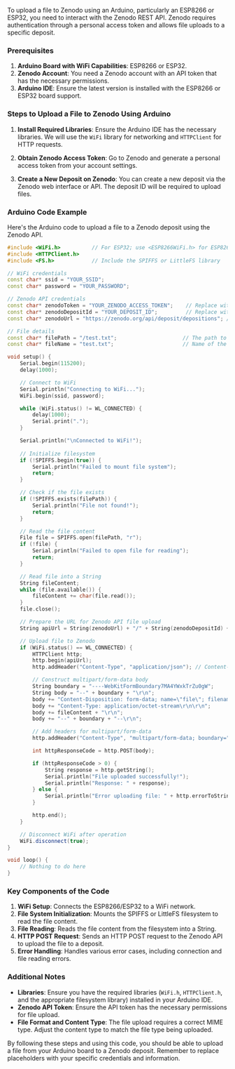 To upload a file to Zenodo using an Arduino, particularly an ESP8266 or ESP32, you need to interact with the Zenodo REST API. Zenodo requires authentication through a personal access token and allows file uploads to a specific deposit.

### Prerequisites

1. **Arduino Board with WiFi Capabilities**: ESP8266 or ESP32.
2. **Zenodo Account**: You need a Zenodo account with an API token that has the necessary permissions.
3. **Arduino IDE**: Ensure the latest version is installed with the ESP8266 or ESP32 board support.

### Steps to Upload a File to Zenodo Using Arduino

1. **Install Required Libraries**: Ensure the Arduino IDE has the necessary libraries. We will use the `WiFi` library for networking and `HTTPClient` for HTTP requests.
   
2. **Obtain Zenodo Access Token**: Go to Zenodo and generate a personal access token from your account settings.

3. **Create a New Deposit on Zenodo**: You can create a new deposit via the Zenodo web interface or API. The deposit ID will be required to upload files.

### Arduino Code Example

Here's the Arduino code to upload a file to a Zenodo deposit using the Zenodo API.

```cpp
#include <WiFi.h>          // For ESP32; use <ESP8266WiFi.h> for ESP8266
#include <HTTPClient.h>
#include <FS.h>            // Include the SPIFFS or LittleFS library

// WiFi credentials
const char* ssid = "YOUR_SSID";
const char* password = "YOUR_PASSWORD";

// Zenodo API credentials
const char* zenodoToken = "YOUR_ZENODO_ACCESS_TOKEN";    // Replace with your Zenodo API token
const char* zenodoDepositId = "YOUR_DEPOSIT_ID";         // Replace with your Zenodo deposit ID
const char* zenodoUrl = "https://zenodo.org/api/deposit/depositions"; // Base URL for Zenodo deposit

// File details
const char* filePath = "/test.txt";                     // The path to the file on the filesystem (SPIFFS/LittleFS)
const char* fileName = "test.txt";                      // Name of the file to be uploaded

void setup() {
    Serial.begin(115200);
    delay(1000);

    // Connect to WiFi
    Serial.println("Connecting to WiFi...");
    WiFi.begin(ssid, password);

    while (WiFi.status() != WL_CONNECTED) {
        delay(1000);
        Serial.print(".");
    }

    Serial.println("\nConnected to WiFi!");
  
    // Initialize filesystem
    if (!SPIFFS.begin(true)) {
        Serial.println("Failed to mount file system");
        return;
    }

    // Check if the file exists
    if (!SPIFFS.exists(filePath)) {
        Serial.println("File not found!");
        return;
    }

    // Read the file content
    File file = SPIFFS.open(filePath, "r");
    if (!file) {
        Serial.println("Failed to open file for reading");
        return;
    }

    // Read file into a String
    String fileContent;
    while (file.available()) {
        fileContent += char(file.read());
    }
    file.close();

    // Prepare the URL for Zenodo API file upload
    String apiUrl = String(zenodoUrl) + "/" + String(zenodoDepositId) + "/files?access_token=" + String(zenodoToken);

    // Upload file to Zenodo
    if (WiFi.status() == WL_CONNECTED) {
        HTTPClient http;
        http.begin(apiUrl);
        http.addHeader("Content-Type", "application/json"); // Content-Type header

        // Construct multipart/form-data body
        String boundary = "----WebKitFormBoundary7MA4YWxkTrZu0gW";
        String body = "--" + boundary + "\r\n";
        body += "Content-Disposition: form-data; name=\"file\"; filename=\"" + String(fileName) + "\"\r\n";
        body += "Content-Type: application/octet-stream\r\n\r\n";
        body += fileContent + "\r\n";
        body += "--" + boundary + "--\r\n";

        // Add headers for multipart/form-data
        http.addHeader("Content-Type", "multipart/form-data; boundary=" + boundary);

        int httpResponseCode = http.POST(body);

        if (httpResponseCode > 0) {
            String response = http.getString();
            Serial.println("File uploaded successfully!");
            Serial.println("Response: " + response);
        } else {
            Serial.println("Error uploading file: " + http.errorToString(httpResponseCode).c_str());
        }

        http.end();
    }

    // Disconnect WiFi after operation
    WiFi.disconnect(true);
}

void loop() {
    // Nothing to do here
}
```

### Key Components of the Code

1. **WiFi Setup**: Connects the ESP8266/ESP32 to a WiFi network.
2. **File System Initialization**: Mounts the SPIFFS or LittleFS filesystem to read the file content.
3. **File Reading**: Reads the file content from the filesystem into a String.
4. **HTTP POST Request**: Sends an HTTP POST request to the Zenodo API to upload the file to a deposit.
5. **Error Handling**: Handles various error cases, including connection and file reading errors.

### Additional Notes

- **Libraries**: Ensure you have the required libraries (`WiFi.h`, `HTTPClient.h`, and the appropriate filesystem library) installed in your Arduino IDE.
- **Zenodo API Token**: Ensure the API token has the necessary permissions for file upload.
- **File Format and Content Type**: The file upload requires a correct MIME type. Adjust the content type to match the file type being uploaded.

By following these steps and using this code, you should be able to upload a file from your Arduino board to a Zenodo deposit. Remember to replace placeholders with your specific credentials and information.

